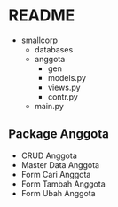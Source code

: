 # README

- smallcorp
	- databases
	- anggota
		- gen
		- models.py
		- views.py
		- contr.py
	- main.py
## Package Anggota
- CRUD Anggota
- Master Data Anggota
- Form Cari Anggota
- Form Tambah Anggota
- Form Ubah Anggota
